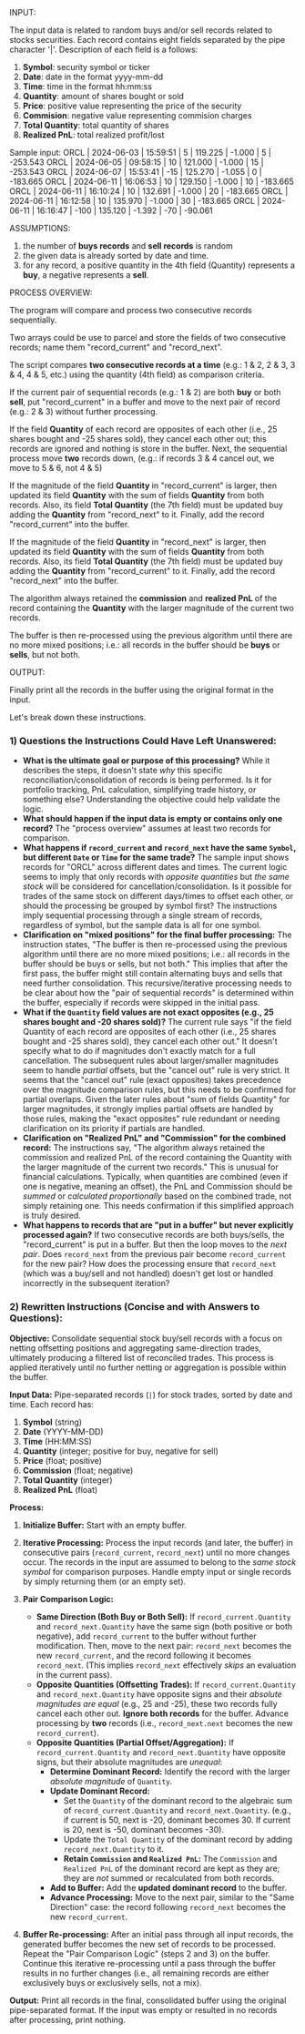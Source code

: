 <type>
INPUT:

The input data is related to random buys and/or sell records related to 
stocks securities. Each record contains eight fields separated by the 
pipe character '|'. Description of each field is a follows:
1) **Symbol**: security symbol or ticker
2) **Date**: date in the format yyyy-mm-dd
3) **Time**: time in the format hh:mm:ss
4) **Quantity**: amount of shares bought or sold
5) **Price**: positive value representing the price of the security
6) **Commision**: negative value representing commision charges
7) **Total Quantity**: total quantity of shares
8) **Realized PnL**: total realized profit/lost

Sample input:
ORCL   | 2024-06-03 |  15:59:51 |      5 |  119.225 | -1.000 |     5 |   -253.543
ORCL   | 2024-06-05 |  09:58:15 |     10 |  121.000 | -1.000 |    15 |   -253.543
ORCL   | 2024-06-07 |  15:53:41 |    -15 |  125.270 | -1.055 |     0 |   -183.665
ORCL   | 2024-06-11 |  16:06:53 |     10 |  129.150 | -1.000 |    10 |   -183.665
ORCL   | 2024-06-11 |  16:10:24 |     10 |  132.691 | -1.000 |    20 |   -183.665
ORCL   | 2024-06-11 |  16:12:58 |     10 |  135.970 | -1.000 |    30 |   -183.665
ORCL   | 2024-06-11 |  16:16:47 |   -100 |  135.120 | -1.392 |   -70 |    -90.061

ASSUMPTIONS:

1) the number of **buys records** and **sell records** is random 
2) the given data is already sorted by date and time.
3) for any record, a positive quantity in  the 4th field (Quantity) 
   represents a **buy**, a negative represents a **sell**.

PROCESS OVERVIEW:

The program will compare and process two consecutive records 
sequentially.

Two arrays could be use to parcel and store the fields of two
consecutive records; name them "record_current" and "record_next".

The script compares **two consecutive records at a time** (e.g.: 1 & 2, 
2 & 3, 3 & 4, 4 & 5, etc.) using the quantity (4th field) as comparison 
criteria.

If the current pair of sequential records (e.g.: 1 & 2) are both 
**buy** or both **sell**, put "record_current" in a buffer and move 
to the next pair of record (e.g.: 2 & 3) without further processing.

If the field **Quantity** of each record are opposites of each other 
(i.e., 25 shares bought and -25 shares sold), they cancel each other 
out; this records are ignored and nothing is store in the buffer. Next,
the sequential process move **two** records down, (e.g.: if records 
3 & 4 cancel out, we move to 5 & 6, not 4 & 5)

If the magnitude of the field **Quantity** in "record_current" is 
larger, then updated its field **Quantity** with the sum of fields 
**Quantity** from both records. Also, its field **Total Quantity** 
(the 7th field) must be updated buy adding the **Quantity** from 
"record_next" to it. Finally, add the record "record_current" into 
the buffer.

If the magnitude of the field **Quantity** in "record_next" is 
larger, then updated its field **Quantity** with the sum of fields 
**Quantity** from both records. Also, its field **Total Quantity** 
(the 7th field) must be updated buy adding the **Quantity** from 
"record_current" to it. Finally, add the record "record_next" into 
the buffer.

The algorithm always retained the **commission** and **realized PnL** 
of the record containing the **Quantity** with the larger magnitude of
the current two records.

The buffer is then re-processed using the previous algorithm until 
there are no more mixed positions; i.e.: all records in the buffer 
should be **buys** or **sells**, but not both.

OUTPUT:

Finally print all the records in the buffer using the original format
in the input.
</type>

Let's break down these instructions.

### 1) Questions the Instructions Could Have Left Unanswered:

* **What is the ultimate goal or purpose of this processing?** While it describes the steps, it doesn't state *why* this specific reconciliation/consolidation of records is being performed. Is it for portfolio tracking, PnL calculation, simplifying trade history, or something else? Understanding the objective could help validate the logic.
* **What should happen if the input data is empty or contains only one record?** The "process overview" assumes at least two records for comparison.
* **What happens if `record_current` and `record_next` have the same `Symbol`, but different `Date` or `Time` for the same trade?** The sample input shows records for "ORCL" across different dates and times. The current logic seems to imply that only records with *opposite quantities* but *the same stock* will be considered for cancellation/consolidation. Is it possible for trades of the same stock on different days/times to offset each other, or should the processing be grouped by symbol first? The instructions imply sequential processing through a single stream of records, regardless of symbol, but the sample data is all for one symbol.
* **Clarification on "mixed positions" for the final buffer processing:** The instruction states, "The buffer is then re-processed using the previous algorithm until there are no more mixed positions; i.e.: all records in the buffer should be buys or sells, but not both." This implies that after the first pass, the buffer might still contain alternating buys and sells that need further consolidation. This recursive/iterative processing needs to be clear about how the "pair of sequential records" is determined within the buffer, especially if records were skipped in the initial pass.
* **What if the `Quantity` field values are not exact opposites (e.g., 25 shares bought and -20 shares sold)?** The current rule says "if the field Quantity of each record are opposites of each other (i.e., 25 shares bought and -25 shares sold), they cancel each other out." It doesn't specify what to do if magnitudes don't exactly match for a full cancellation. The subsequent rules about larger/smaller magnitudes seem to handle *partial* offsets, but the "cancel out" rule is very strict. It seems that the "cancel out" rule (exact opposites) takes precedence over the magnitude comparison rules, but this needs to be confirmed for partial overlaps. Given the later rules about "sum of fields Quantity" for larger magnitudes, it strongly implies partial offsets are handled by those rules, making the "exact opposites" rule redundant or needing clarification on its priority if partials are handled.
* **Clarification on "Realized PnL" and "Commission" for the combined record:** The instructions say, "The algorithm always retained the commission and realized PnL of the record containing the Quantity with the larger magnitude of the current two records." This is unusual for financial calculations. Typically, when quantities are combined (even if one is negative, meaning an offset), the PnL and Commission should be *summed* or *calculated proportionally* based on the combined trade, not simply retaining one. This needs confirmation if this simplified approach is truly desired.
* **What happens to records that are "put in a buffer" but never explicitly processed again?** If two consecutive records are both buys/sells, the "record_current" is put in a buffer. But then the loop moves to the *next pair*. Does `record_next` from the previous pair become `record_current` for the new pair? How does the processing ensure that `record_next` (which was a buy/sell and not handled) doesn't get lost or handled incorrectly in the subsequent iteration?

### 2) Rewritten Instructions (Concise and with Answers to Questions):

**Objective:** Consolidate sequential stock buy/sell records with a focus on netting offsetting positions and aggregating same-direction trades, ultimately producing a filtered list of reconciled trades. This process is applied iteratively until no further netting or aggregation is possible within the buffer.

**Input Data:** Pipe-separated records (`|`) for stock trades, sorted by date and time. Each record has:
1.  **Symbol** (string)
2.  **Date** (YYYY-MM-DD)
3.  **Time** (HH:MM:SS)
4.  **Quantity** (integer; positive for buy, negative for sell)
5.  **Price** (float; positive)
6.  **Commission** (float; negative)
7.  **Total Quantity** (integer)
8.  **Realized PnL** (float)

**Process:**

1.  **Initialize Buffer:** Start with an empty buffer.
2.  **Iterative Processing:** Process the input records (and later, the buffer) in consecutive pairs (`record_current`, `record_next`) until no more changes occur. The records in the input are assumed to belong to the *same stock symbol* for comparison purposes. Handle empty input or single records by simply returning them (or an empty set).

3.  **Pair Comparison Logic:**
    * **Same Direction (Both Buy or Both Sell):** If `record_current.Quantity` and `record_next.Quantity` have the same sign (both positive or both negative), add `record_current` to the buffer without further modification. Then, move to the next pair: `record_next` becomes the new `record_current`, and the record following it becomes `record_next`. (This implies `record_next` effectively *skips* an evaluation in the current pass).
    * **Opposite Quantities (Offsetting Trades):** If `record_current.Quantity` and `record_next.Quantity` have opposite signs and their *absolute magnitudes are equal* (e.g., 25 and -25), these two records fully cancel each other out. **Ignore both records** for the buffer. Advance processing by **two** records (i.e., `record_next.next` becomes the new `record_current`).
    * **Opposite Quantities (Partial Offset/Aggregation):** If `record_current.Quantity` and `record_next.Quantity` have opposite signs, but their absolute magnitudes are *unequal*:
        * **Determine Dominant Record:** Identify the record with the larger *absolute magnitude* of `Quantity`.
        * **Update Dominant Record:**
            * Set the `Quantity` of the dominant record to the algebraic sum of `record_current.Quantity` and `record_next.Quantity`. (e.g., if current is 50, next is -20, dominant becomes 30. If current is 20, next is -50, dominant becomes -30).
            * Update the `Total Quantity` of the dominant record by adding `record_next.Quantity` to it.
            * **Retain `Commission` and `Realized PnL`:** The `Commission` and `Realized PnL` of the dominant record are kept as they are; they are *not* summed or recalculated from both records.
        * **Add to Buffer:** Add the **updated dominant record** to the buffer.
        * **Advance Processing:** Move to the next pair, similar to the "Same Direction" case: the record following `record_next` becomes the new `record_current`.

4.  **Buffer Re-processing:** After an initial pass through all input records, the generated buffer becomes the new set of records to be processed. Repeat the "Pair Comparison Logic" (steps 2 and 3) on the buffer. Continue this iterative re-processing until a pass through the buffer results in no further changes (i.e., all remaining records are either exclusively buys or exclusively sells, not a mix).

**Output:** Print all records in the final, consolidated buffer using the original pipe-separated format. If the input was empty or resulted in no records after processing, print nothing.
